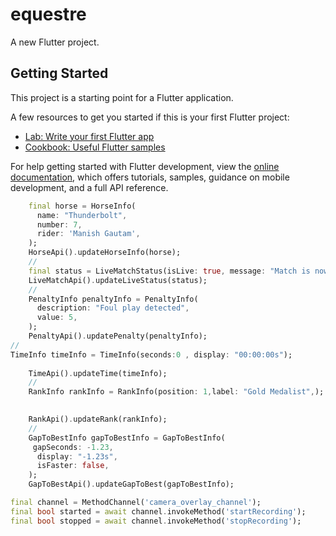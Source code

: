 # equestre

A new Flutter project.

## Getting Started

This project is a starting point for a Flutter application.

A few resources to get you started if this is your first Flutter project:

- [Lab: Write your first Flutter app](https://docs.flutter.dev/get-started/codelab)
- [Cookbook: Useful Flutter samples](https://docs.flutter.dev/cookbook)

For help getting started with Flutter development, view the
[online documentation](https://docs.flutter.dev/), which offers tutorials,
samples, guidance on mobile development, and a full API reference.

```dart
    final horse = HorseInfo(
      name: "Thunderbolt",
      number: 7,
      rider: 'Manish Gautam',
    );
    HorseApi().updateHorseInfo(horse);
    // 
    final status = LiveMatchStatus(isLive: true, message: "Match is now live!");
    LiveMatchApi().updateLiveStatus(status);
    // 
    PenaltyInfo penaltyInfo = PenaltyInfo(
      description: "Foul play detected",
      value: 5,
    );
    PenaltyApi().updatePenalty(penaltyInfo);
// 
TimeInfo timeInfo = TimeInfo(seconds:0 , display: "00:00:00s");
     
    TimeApi().updateTime(timeInfo);
    //
    RankInfo rankInfo = RankInfo(position: 1,label: "Gold Medalist",);

      
    RankApi().updateRank(rankInfo);
    //
    GapToBestInfo gapToBestInfo = GapToBestInfo(
     gapSeconds: -1.23,
      display: "-1.23s",
      isFaster: false,
    );
    GapToBestApi().updateGapToBest(gapToBestInfo);
```

```dart
final channel = MethodChannel('camera_overlay_channel');
final bool started = await channel.invokeMethod('startRecording');
final bool stopped = await channel.invokeMethod('stopRecording');
```